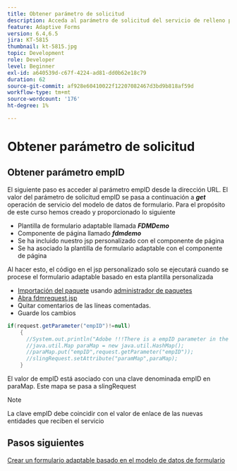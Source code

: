 ```yaml
---
title: Obtener parámetro de solicitud
description: Acceda al parámetro de solicitud del servicio de relleno previo de un modelo de datos de formulario
feature: Adaptive Forms
version: 6.4,6.5
jira: KT-5815
thumbnail: kt-5815.jpg
topic: Development
role: Developer
level: Beginner
exl-id: a640539d-c67f-4224-ad81-dd0b62e18c79
duration: 62
source-git-commit: af928e60410022f12207082467d3bd9b818af59d
workflow-type: tm+mt
source-wordcount: '176'
ht-degree: 1%

---
```


# Obtener parámetro de solicitud

## Obtener parámetro empID

El siguiente paso es acceder al parámetro empID desde la dirección URL. El valor del parámetro de solicitud empID se pasa a continuación a **_get_** operación de servicio del modelo de datos de formulario.
Para el propósito de este curso hemos creado y proporcionado lo siguiente

* Plantilla de formulario adaptable llamada **_FDMDemo_**
* Componente de página llamado **_fdmdemo_**
* Se ha incluido nuestro jsp personalizado con el componente de página
* Se ha asociado la plantilla de formulario adaptable con el componente de página

Al hacer esto, el código en el jsp personalizado solo se ejecutará cuando se procese el formulario adaptable basado en esta plantilla personalizada

* [Importación del paquete](assets/template-page-component.zip) usando [administrador de paquetes](http://localhost:4502/crx/packmgr/index.jsp)
* [Abra fdmrequest.jsp](http://localhost:4502/crx/de/index.jsp#/apps/fdmdemo/component/page/fdmdemo/fdmrequest.jsp)
* Quitar comentarios de las líneas comentadas.
* Guarde los cambios

```java
if(request.getParameter("empID")!=null)
    {
      //System.out.println("Adobe !!!There is a empID parameter in the request "+request.getParameter("empID"));
      //java.util.Map paraMap = new java.util.HashMap();
      //paraMap.put("empID",request.getParameter("empID"));
      //slingRequest.setAttribute("paramMap",paraMap);
    }
```

El valor de empID está asociado con una clave denominada empID en paraMap. Este mapa se pasa a slingRequest

>[!NOTE]
>
>La clave empID debe coincidir con el valor de enlace de las nuevas entidades que reciben el servicio

## Pasos siguientes

[Crear un formulario adaptable basado en el modelo de datos de formulario](./create-adaptive-form.md)
